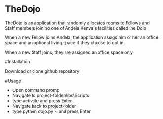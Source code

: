 # TheDojo

TheDojo is an application that randomly allocates rooms to Fellows and Staff members joining one of Andela Kenya's facilities called the Dojo

When a new Fellow joins Andela, the application assigs him or her an office space and an optional living space if they choose to opt in. 

When a new Staff joins, they are assigned an office space only. 

#Installation

Download or clone github repository

#Usage

* Open command promp
* Navigate to project-folder\libs\Scripts
* type activate and press Enter
* Navigate back to project-folder
* type python dojo.py -i and press Enter

